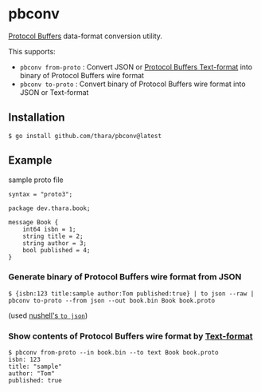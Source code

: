 # pbconv

[Protocol Buffers](https://developers.google.com/protocol-buffers) data-format conversion utility.

This supports:

- `pbconv from-proto` : Convert JSON or [Protocol Buffers Text-format](https://developers.google.com/protocol-buffers/docs/text-format-spec) into binary of Protocol Buffers wire format
- `pbconv to-proto` : Convert binary of Protocol Buffers wire format into JSON or Text-format

## Installation

```
$ go install github.com/thara/pbconv@latest
```

## Example

sample proto file

```
syntax = "proto3";

package dev.thara.book;

message Book {
    int64 isbn = 1;
    string title = 2;
    string author = 3;
    bool published = 4;
}
```

### Generate binary of Protocol Buffers wire format from JSON

```
$ {isbn:123 title:sample author:Tom published:true} | to json --raw | pbconv to-proto --from json --out book.bin Book book.proto
```
(used [nushell's `to json`](https://www.nushell.sh/book/commands/to_json.html))

### Show contents of Protocol Buffers wire format by [Text-format](https://developers.google.com/protocol-buffers/docs/text-format-spec)

```
$ pbconv from-proto --in book.bin --to text Book book.proto
isbn: 123
title: "sample"
author: "Tom"
published: true
```

